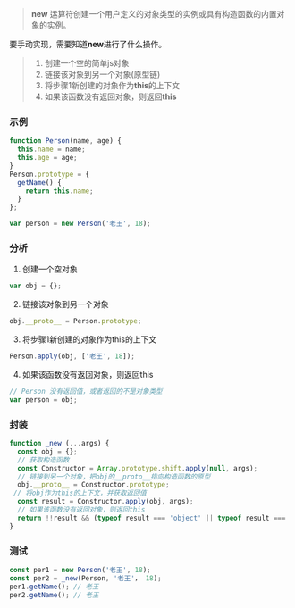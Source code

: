 > **new** 运算符创建一个用户定义的对象类型的实例或具有构造函数的内置对象的实例。

要手动实现，需要知道**new**进行了什么操作。
> 1. 创建一个空的简单js对象
> 2. 链接该对象到另一个对象(原型链)
> 3. 将步骤1新创建的对象作为**this**的上下文
> 4. 如果该函数没有返回对象，则返回**this**

### 示例
```js
function Person(name, age) {
  this.name = name;
  this.age = age;
}
Person.prototype = {
  getName() {
    return this.name;
  }
};

var person = new Person('老王', 18);
```
### 分析
1. 创建一个空对象
```js
var obj = {};
```
2. 链接该对象到另一个对象
```js
obj.__proto__ = Person.prototype;
```
3. 将步骤1新创建的对象作为this的上下文
```js
Person.apply(obj, ['老王', 18]);
```
4. 如果该函数没有返回对象，则返回this
```js
// Person 没有返回值，或者返回的不是对象类型
var person = obj;
```

### 封装
```js
function _new (...args) {
  const obj = {};
  // 获取构造函数
  const Constructor = Array.prototype.shift.apply(null, args);
  // 链接到另一个对象，把obj的__proto__指向构造函数的原型
  obj.__proto__ = Constructor.prototype;
 // 将obj作为this的上下文，并获取返回值
  const result = Constructor.apply(obj, args);
  // 如果该函数没有返回对象，则返回this
  return !!result && (typeof result === 'object' || typeof result === 'function') ? result : obj;
}
```
### 测试
```js
const per1 = new Person('老王', 18);
const per2 = _new(Person, '老王'， 18);
per1.getName(); // 老王
per2.getName(); // 老王
```